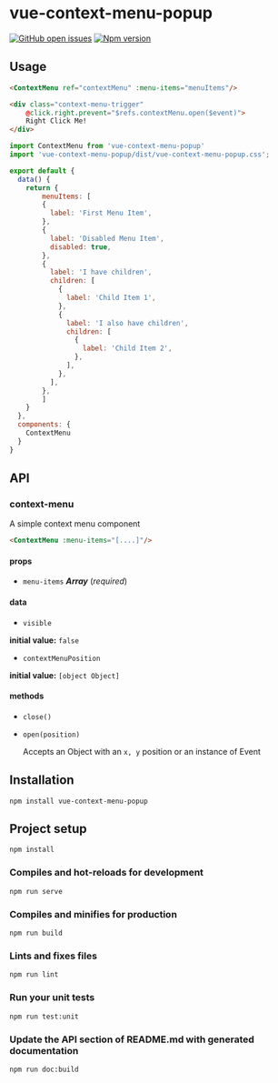 # vue-context-menu-popup

[![GitHub open issues](https://img.shields.io/github/issues/Johnathan/vue-context-menu-popup.svg?maxAge=2592000)](https://github.com/Johnathan/vue-context-menu-popup/issues)
[![Npm version](https://img.shields.io/npm/v/vue-context-menu-popup.svg?maxAge=2592000)](https://www.npmjs.com/package/vue-context-menu-popup)

## Usage

```HTML
<ContextMenu ref="contextMenu" :menu-items="menuItems"/>

<div class="context-menu-trigger"
	@click.right.prevent="$refs.contextMenu.open($event)">
    Right Click Me!
</div>
```

```javascript
import ContextMenu from 'vue-context-menu-popup'
import 'vue-context-menu-popup/dist/vue-context-menu-popup.css';

export default {
  data() {
    return {
        menuItems: [
        {
          label: 'First Menu Item',
        },
        {
          label: 'Disabled Menu Item',
          disabled: true,
        },
        {
          label: 'I have children',
          children: [
            {
              label: 'Child Item 1',
            },
            {
              label: 'I also have children',
              children: [
                {
                  label: 'Child Item 2',
                },
              ],
            },
          ],
        },
        ]
    }
  },
  components: {
    ContextMenu
  }
}
```

## API

### context-menu 

A simple context menu component

```html
<ContextMenu :menu-items="[....]"/>
``` 

#### props 

- `menu-items` ***Array*** (*required*) 

#### data 

- `visible` 

**initial value:** `false` 

- `contextMenuPosition` 

**initial value:** `[object Object]` 

#### methods 

- `close()` 

- `open(position)` 

  Accepts an Object with an `x, y` position or an instance of Event 

## Installation

```
npm install vue-context-menu-popup
```

## Project setup

```
npm install
```

### Compiles and hot-reloads for development

```
npm run serve
```

### Compiles and minifies for production

```
npm run build
```

### Lints and fixes files

```
npm run lint
```

### Run your unit tests

```
npm run test:unit
```

### Update the API section of README.md with generated documentation

```
npm run doc:build
```
